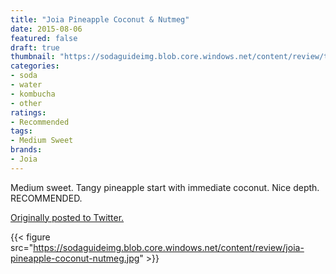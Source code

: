 ```yaml
---
title: "Joia Pineapple Coconut & Nutmeg"
date: 2015-08-06
featured: false
draft: true
thumbnail: "https://sodaguideimg.blob.core.windows.net/content/review/thumbs/joia-pineapple-coconut-nutmeg.jpg"
categories:
- soda
- water
- kombucha
- other
ratings:
- Recommended
tags:
- Medium Sweet
brands:
- Joia
---
```


Medium sweet. Tangy pineapple start with immediate coconut. Nice depth. RECOMMENDED. 

[Originally posted to Twitter.](https://twitter.com/Cavorter/status/629358920818159618)

{{< figure src="https://sodaguideimg.blob.core.windows.net/content/review/joia-pineapple-coconut-nutmeg.jpg" >}}

